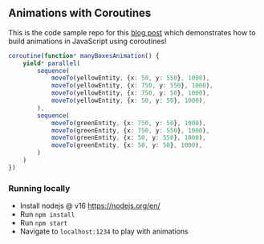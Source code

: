 ## Animations with Coroutines

This is the code sample repo for this [blog post](https://erikonarheim.com/posts/animating-with-coroutines) which demonstrates how to build animations in JavaScript using coroutines!

```typescript
coroutine(function* manyBoxesAnimation() {
    yield* parallel(
        sequence(
            moveTo(yellowEntity, {x: 50, y: 550}, 1000),
            moveTo(yellowEntity, {x: 750, y: 550}, 1000),
            moveTo(yellowEntity, {x: 750, y: 50}, 1000),
            moveTo(yellowEntity, {x: 50, y: 50}, 1000),
        ),
        sequence(
            moveTo(greenEntity, {x: 750, y: 50}, 1000),
            moveTo(greenEntity, {x: 750, y: 550}, 1000),
            moveTo(greenEntity, {x: 50, y: 550}, 1000),
            moveTo(greenEntity, {x: 50, y: 50}, 1000),
        )
    )
})
```

### Running locally

* Install nodejs @ v16 https://nodejs.org/en/
* Run `npm install`
* Run `npm start`
* Navigate to `localhost:1234` to play with animations